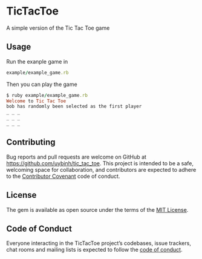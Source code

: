 # TicTacToe
A simple version of the Tic Tac Toe game

## Usage

Run the exanple game in

```ruby
example/example_game.rb
```
Then you can play the game

```ruby
$ ruby example/example_game.rb
Welcome to Tic Tac Toe
bob has randomly been selected as the first player
_ _ _
_ _ _
_ _ _
```

## Contributing

Bug reports and pull requests are welcome on GitHub at https://github.com/uybinh/tic_tac_toe. This project is intended to be a safe, welcoming space for collaboration, and contributors are expected to adhere to the [Contributor Covenant](http://contributor-covenant.org) code of conduct.

## License

The gem is available as open source under the terms of the [MIT License](https://opensource.org/licenses/MIT).

## Code of Conduct

Everyone interacting in the TicTacToe project’s codebases, issue trackers, chat rooms and mailing lists is expected to follow the [code of conduct](https://github.com/[USERNAME]/tic_tac_toe/blob/master/CODE_OF_CONDUCT.md).
